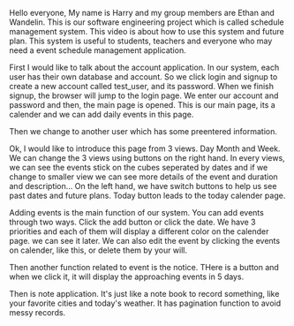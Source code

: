 Hello everyone, My name is Harry and my group members are Ethan and Wandelin. This is our software engineering project which is called schedule management system.
This video is about how to use this system and future plan. This system is useful to students, teachers and everyone who may need a event schedule management application.

First I would like to talk about the account application. In our system, each user has their own database and account. So we click login and signup to create a new account called test_user, and its password. When we finish signup, the browser will jump to the login page. We enter our account and password and then, the main page is opened. This is our main page, its a calender and we can add daily events in this page.

Then we change to another user which has some preentered information.

Ok, I would like to introduce this page from 3 views. Day Month and Week. We can change the 3 views using buttons on the right hand. In every views, we can see the events stick on the cubes seperated by dates and if we change to smaller view we can see more details of the event and duration and description... On the left hand, we have switch buttons to help us see past dates and future plans. Today button leads to the today calender page.

Adding events is the main function of our system. You can add events through two ways. Click the add button or click the date. We have 3 priorities and each of them will display a different color on the calender page. we can see it later. We can also edit the event by clicking the events on calender, like this, or delete them by your will.

Then another function related to event is the notice. THere is a button and when we click it, it will display the approaching events in 5 days.

Then is note application. It's just like a note book to record something, like your favorite cities and today's weather. It has pagination function to avoid messy records.
